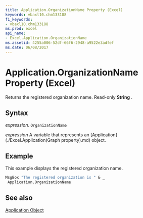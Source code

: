 ```yaml
---
title: Application.OrganizationName Property (Excel)
keywords: vbaxl10.chm133188
f1_keywords:
- vbaxl10.chm133188
ms.prod: excel
api_name:
- Excel.Application.OrganizationName
ms.assetid: 4255a006-52df-66f6-2948-a9522e3adfef
ms.date: 06/08/2017
---
```



# Application.OrganizationName Property (Excel)

Returns the registered organization name. Read-only  **String** .


## Syntax

 _expression_. `OrganizationName`

 _expression_ A variable that represents an [Application](./Excel.Application(Graph property).md) object.


## Example

This example displays the registered organization name.


```vb
MsgBox "The registered organization is " & _ 
 Application.OrganizationName
```


## See also


[Application Object](Excel.Application(object).md)

